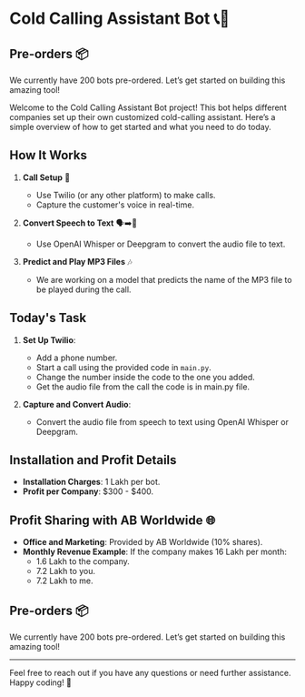 # Cold Calling Assistant Bot 📞🤖
## Pre-orders 📦

We currently have 200 bots pre-ordered. Let’s get started on building this amazing tool!

Welcome to the Cold Calling Assistant Bot project! This bot helps different companies set up their own customized cold-calling assistant. Here’s a simple overview of how to get started and what you need to do today.

## How It Works

1. **Call Setup** 📲
   - Use Twilio (or any other platform) to make calls.
   - Capture the customer's voice in real-time.

2. **Convert Speech to Text** 🗣️➡️📝
   - Use OpenAI Whisper or Deepgram to convert the audio file to text.

3. **Predict and Play MP3 Files** 🎶
   - We are working on a model that predicts the name of the MP3 file to be played during the call.

## Today's Task

1. **Set Up Twilio**:
   - Add a phone number.
   - Start a call using the provided code in `main.py`.
   - Change the number inside the code to the one you added.
   - Get the audio file from the call the code is in main.py file.

2. **Capture and Convert Audio**:
 
   - Convert the audio file from speech to text using OpenAI Whisper or Deepgram.

## Installation and Profit Details

- **Installation Charges**: 1 Lakh per bot.
- **Profit per Company**: $300 - $400.

## Profit Sharing with AB Worldwide 🌐

- **Office and Marketing**: Provided by AB Worldwide (10% shares).
- **Monthly Revenue Example**: If the company makes 16 Lakh per month:
  - 1.6 Lakh to the company.
  - 7.2 Lakh to you.
  - 7.2 Lakh to me.

## Pre-orders 📦

We currently have 200 bots pre-ordered. Let’s get started on building this amazing tool!

---

Feel free to reach out if you have any questions or need further assistance. Happy coding! 🚀
